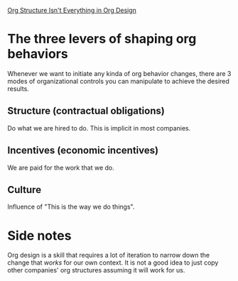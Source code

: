 [Org Structure Isn't Everything in Org Design](https://commoncog.com/blog/org-structure-isnt-everything-org-design/)

# The three levers of shaping org behaviors

Whenever we want to initiate any kinda of org behavior changes, there are 3
modes of organizational controls you can manipulate to achieve the desired
results.

## Structure (contractual obligations)

Do what we are hired to do. This is implicit in most companies.

## Incentives (economic incentives)

We are paid for the work that we do.

## Culture

Influence of "This is the way we do things".

# Side notes

Org design is a skill that requires a lot of iteration to narrow down the change
that _works_ for our own context. It is not a good idea to just copy other
companies' org structures assuming it will work for us.
